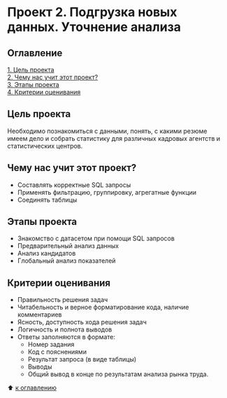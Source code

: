 # Проект 2. Подгрузка новых данных. Уточнение анализа

## Оглавление  
[1. Цель проекта](https://github.com/DS-Makovetskiy/DS/tree/main/project_2/README.md#Цель-проекта)  
[2. Чему нас учит этот проект?](https://github.com/DS-Makovetskiy/DS/tree/main/project_2/README.md#Чему-нас-учит-этот-проект?)  
[3. Этапы проекта](https://github.com/DS-Makovetskiy/DS/tree/main/project_2/README.md#Этапы-проекта)  
[4. Критерии оценивания](https://github.com/DS-Makovetskiy/DS/tree/main/project_2/README.md#Критерии-оценивания)  


## Цель проекта  
Необходимо познакомиться с данными, понять, с какими резюме имеем дело и собрать статистику для различных кадровых агентств и статистических центров.

## Чему нас учит этот проект?
* Составлять корректные SQL запросы
* Применять фильтрацию, группировку, агрегатные функции
* Соединять таблицы

## Этапы проекта  
* Знакомство с датасетом при помощи SQL запросов
* Предварительный анализ данных
* Анализ кандидатов
* Глобальный анализ показателей

## Критерии оценивания
* Правильность решения задач
* Читабельность и верное форматирование кода, наличие комментариев
* Ясность, доступность хода решения задач
* Логичность и полнота выводов
* Ответы заполняются в формате:
    * Номер задания
    * Код с пояснениями
    * Результат запроса (в виде таблицы)
    * Выводы
    * Общий вывод в конце по результатам анализа рынка труда.


:arrow_up: [к оглавлению](https://github.com/DS-Makovetskiy/DS/tree/main/project_2/README.md#Оглавление)